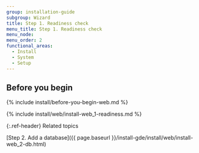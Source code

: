```yaml
---
group: installation-guide
subgroup: Wizard
title: Step 1. Readiness check
menu_title: Step 1. Readiness check
menu_node:
menu_order: 2
functional_areas:
  - Install
  - System
  - Setup
---
```


## Before you begin
{% include install/before-you-begin-web.md %}

{% include install/web/install-web_1-readiness.md %}

{:.ref-header}
Related topics

[Step 2. Add a database]({{ page.baseurl }}/install-gde/install/web/install-web_2-db.html)

